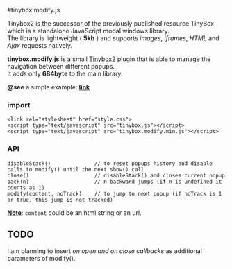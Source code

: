 #tinybox.modify.js


Tinybox2 is the successor of the previously published resource TinyBox which is a standalone JavaScript modal windows library.   
The library is lightweight ( **5kb** ) and supports *images*, *iframes*, *HTML* and *Ajax* requests natively.  

**tinybox.modify.js** is a small [Tinybox2][1] plugin that is able to manage the navigation between different popups.  
It adds only **684byte** to the main library.

**@see** a simple example: [**link**][2]

### import

    <link rel="stylesheet" href="style.css">
    <script type="text/javascript" src="tinybox.js"></script>
    <script type="text/javascript" src="tinybox.modify.min.js"></script>

### API

    disableStack()              // to reset popups history and disable calls to modify() until the next show() call
    close()                     // disableStack() and closes current popup
    back(n)                     // n backward jumps (if n is undefined it counts as 1)
    modify(content, noTrack)    // to jump to next popup (if noTrack is 1 or true, this jump is not tracked)

**<u>Note</u>**: `content` could be an html string or an url.

## TODO
I am planning to insert *on open and on close callbacks* as additional parameters of modify().


  [1]: http://www.scriptiny.com/2011/03/javascript-modal-windows/
  [2]: http://goo.gl/GRzTK
